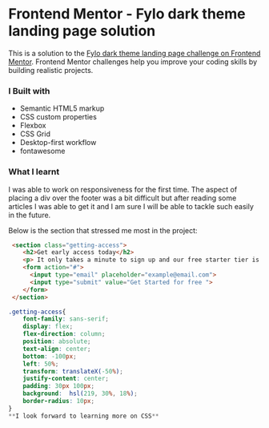 # Frontend Mentor - Fylo dark theme landing page solution

This is a solution to the [Fylo dark theme landing page challenge on Frontend Mentor](https://www.frontendmentor.io/challenges/fylo-dark-theme-landing-page-5ca5f2d21e82137ec91a50fd). Frontend Mentor challenges help you improve your coding skills by building realistic projects. 

### I Built with

- Semantic HTML5 markup
- CSS custom properties
- Flexbox
- CSS Grid
- Desktop-first workflow
- fontawesome

### What I learnt
I was able to work on responsiveness for the first time.
The aspect of placing a div over the footer was a bit difficult but after reading some articles I was able to get it and I am sure I will be able to tackle such easily in the future.

Below is the section that stressed me most in the project:

```html
 <section class="getting-access">
    <h2>Get early access today</h2>
    <p> It only takes a minute to sign up and our free starter tier is extremely generous. If you have any questions, our support team would be happy to help you.</p>
    <form action="#">
      <input type="email" placeholder="example@email.com">
      <input type="submit" value="Get Started for free ">
    </form>
 </section> 
```
```css
.getting-access{
    font-family: sans-serif;
    display: flex;
    flex-direction: column;
    position: absolute;
    text-align: center;
    bottom: -100px;
    left: 50%;
    transform: translateX(-50%);
    justify-content: center;
    padding: 30px 100px;
    background:  hsl(219, 30%, 18%); 
    border-radius: 10px;    
}
**I look forward to learning more on CSS**